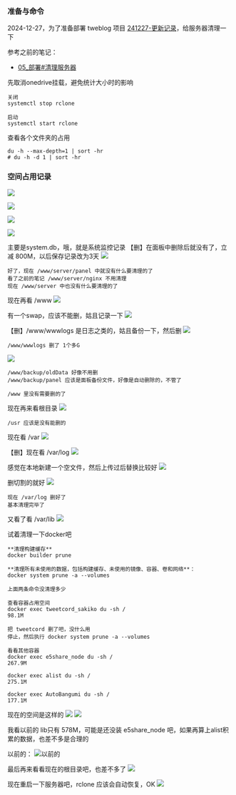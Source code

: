 ### 准备与命令
2024-12-27，为了准备部署 tweblog 项目 [241227-更新记录](../../240810-tweet-blog-dev/250104-改进/241227-更新记录.md)，给服务器清理一下

参考之前的笔记：
- [05_部署#清理服务器](../../../240215-e5-website-dev-diary/05_部署.md#清理服务器)

先取消onedrive挂载，避免统计大小时的影响
```
关闭
systemctl stop rclone

启动
systemctl start rclone
```

查看各个文件夹的占用
```
du -h --max-depth=1 | sort -hr
# du -h -d 1 | sort -hr
```


### 空间占用记录
![](assets/Pasted%20image%2020241227190110.png)

![](assets/Pasted%20image%2020241227190619.png)

![](assets/Pasted%20image%2020241227191148.png)

![](assets/Pasted%20image%2020241227191409.png)

主要是system.db，哦，就是系统监控记录
【删】在面板中删除后就没有了，立减 800M，以后保存记录改为3天
![](assets/Pasted%20image%2020241227191713.png)

```
好了，现在 /www/server/panel 中就没有什么要清理的了
看了之前的笔记 /www/server/nginx 不用清理
现在 /www/server 中也没有什么要清理的了
```

现在再看 /www
![](assets/Pasted%20image%2020241227192807.png)

有一个swap，应该不能删，姑且记录一下
![](assets/Pasted%20image%2020241227193042.png)

【删】/www/wwwlogs 是日志之类的，姑且备份一下，然后删
![](assets/Pasted%20image%2020241227193205.png)

```
/www/wwwlogs 删了 1个多G
```

![](assets/Pasted%20image%2020241227201855.png)

```
/www/backup/oldData 好像不用删
/www/backup/panel 应该是面板备份文件，好像是自动删除的，不管了

/www 里没有需要删的了
```

现在再来看根目录
![](assets/Pasted%20image%2020241227202119.png)

```
/usr 应该是没有能删的
```

现在看 /var
![](assets/Pasted%20image%2020241227202253.png)

【删】现在看 /var/log
![](assets/Pasted%20image%2020241227202447.png)

感觉在本地新建一个空文件，然后上传过后替换比较好
![](assets/Pasted%20image%2020241227202549.png)

删切割的就好
![](assets/Pasted%20image%2020241227210750.png)

```
现在 /var/log 删好了
基本清理完毕了
```

又看了看 /var/lib
![](assets/Pasted%20image%2020241227211333.png)

试着清理一下docker吧
```
**清理构建缓存**
docker builder prune

**清理所有未使用的数据，包括构建缓存、未使用的镜像、容器、卷和网络**：
docker system prune -a --volumes

上面两条命令没清理多少

查看容器占用空间
docker exec tweetcord_sakiko du -sh /
98.1M

把 tweetcord 删了吧，没什么用
停止，然后执行 docker system prune -a --volumes

看看其他容器
docker exec e5share_node du -sh /
267.9M

docker exec alist du -sh /
275.1M

docker exec AutoBangumi du -sh /
177.1M
```

现在的空间是这样的
![](assets/Pasted%20image%2020241227214152.png)
![](assets/Pasted%20image%2020241227214313.png)

我看以前的 lib只有 578M，可能是还没装 e5share_node 吧，如果再算上alist积累的数据，也差不多是合理的

以前的：
![以前的](assets/Pasted%20image%2020241227214627.png)

最后再来看看现在的根目录吧，也差不多了
![](assets/Pasted%20image%2020241227214815.png)

现在重启一下服务器吧，rclone 应该会自动恢复，OK
![](assets/Pasted%20image%2020241227215328.png)

